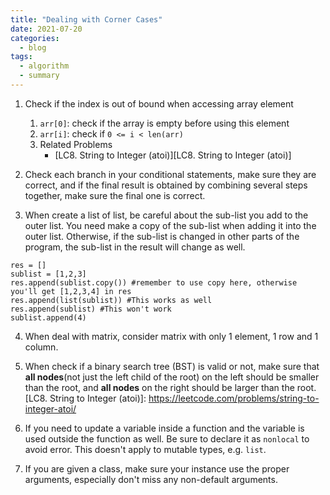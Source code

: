 ```yaml
---
title: "Dealing with Corner Cases"
date: 2021-07-20
categories:
  - blog
tags:
  - algorithm
  - summary
---
```


1. Check if the index is out of bound when accessing array element
    1. `arr[0]`: check if the array is empty before using this element
    2. `arr[i]`: check if `0 <= i < len(arr)`
    3. Related Problems
        * [LC8. String to Integer (atoi)][LC8. String to Integer (atoi)]

2. Check each branch in your conditional statements, make sure they are correct, and if the final result is obtained by combining several steps together, make sure the final one is correct.

3. When create a list of list, be careful about the sub-list you add to the outer list. You need make a copy of the sub-list when adding it into the outer list. Otherwise, if the sub-list is changed in other parts of the program, the sub-list in the result will change as well.
```
res = []
sublist = [1,2,3]
res.append(sublist.copy()) #remember to use copy here, otherwise you'll get [1,2,3,4] in res
res.append(list(sublist)) #This works as well
res.append(sublist) #This won't work
sublist.append(4)   
```

4. When deal with matrix, consider matrix with only 1 element, 1 row and 1 column. 

5. When check if a binary search tree (BST) is valid or not, make sure that **all nodes**(not just the left child of the root) on the left should be smaller than the root, and **all nodes** on the right should be larger than the root. 
[LC8. String to Integer (atoi)]: https://leetcode.com/problems/string-to-integer-atoi/

6. If you need to update a variable inside a function and the variable is used outside the function as well. Be sure to declare it as `nonlocal` to avoid error. This doesn't apply to mutable types, e.g. `list`.

7. If you are given a class, make sure your instance use the proper arguments, especially don't miss any non-default arguments.



